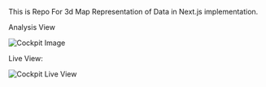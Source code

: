 This is Repo For 3d Map Representation of Data in Next.js implementation.

Analysis View

![Cockpit Image](https://i.ibb.co/1bRfp9K/localhost-3000.png)

Live View:

![Cockpit Live View](https://i.ibb.co/6FhBrhr/3dVideo.gif)